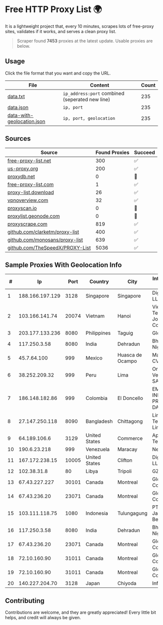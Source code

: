 
# Free HTTP Proxy List 🌍

It is a lightweight project that, every 10 minutes, scrapes lots of free-proxy sites, validates if it works, and serves a clean proxy list.


> Scraper found **7453** proxies at the latest update. Usable proxies are below.

## Usage

Click the file format that you want and copy the URL.


|File|Content|Count|
|----|-------|-----|
|[data.txt](https://raw.githubusercontent.com/themiralay/Proxy-List-World/master/data.txt)|`ip_address:port` combined (seperated new line)|235|
|[data.json](https://raw.githubusercontent.com/themiralay/Proxy-List-World/master/data.json)|`ip, port`|235|
|[data-with-geolocation.json](https://raw.githubusercontent.com/themiralay/Proxy-List-World/master/data-with-geolocation.json)|`ip, port, geolocation`|235|

## Sources

|Source|Found Proxies|Succeed|
|------|-------------|-------|
|[free-proxy-list.net](https://free-proxy-list.net)|300|✅|
|[us-proxy.org](https://www.us-proxy.org)|200|✅|
|[proxydb.net](http://proxydb.net)|0|🚫|
|[free-proxy-list.com](https://free-proxy-list.com/?page=&port=&type%5B%5D=http&type%5B%5D=https&up_time=0&search=Search)|1|✅|
|[proxy-list.download](https://www.proxy-list.download/HTTP)|26|✅|
|[vpnoverview.com](https://vpnoverview.com/privacy/anonymous-browsing/free-proxy-servers)|32|✅|
|[proxyscan.io](https://www.proxyscan.io)|0|🚫|
|[proxylist.geonode.com](https://proxylist.geonode.com/api/proxy-list?limit=300&page=1&sort_by=lastChecked&sort_type=desc&protocols=http,https)|0|🚫|
|[proxyscrape.com](https://api.proxyscrape.com/v2/?request=displayproxies&protocol=http&timeout=10000&country=all&ssl=all&anonymity=all)|819|✅|
|[github.com/clarketm/proxy-list](https://raw.githubusercontent.com/clarketm/proxy-list/master/proxy-list-raw.txt)|400|✅|
|[github.com/monosans/proxy-list](https://raw.githubusercontent.com/monosans/proxy-list/main/proxies/http.txt)|639|✅|
|[github.com/TheSpeedX/PROXY-List](https://raw.githubusercontent.com/TheSpeedX/PROXY-List/master/http.txt)|5036|✅|


## Sample Proxies With Geolocation Info

|#|Ip|Port|Country|City|Internet Service Provider|
|-|--|----|-------|----|-------------------------|
|1|188.166.197.129|3128|Singapore|Singapore|DigitalOcean, LLC|
|2|103.166.141.74|20074|Vietnam|Hanoi|Viet NAM Cloud Technology Joint Stock Company|
|3|203.177.133.236|8080|Philippines|Taguig|Globe Telecom|
|4|117.250.3.58|8080|India|Dehradun|Bharat Sanchar Nigam Ltd|
|5|45.7.64.100|999|Mexico|Huasca de Ocampo|Maysnet SA De CV|
|6|38.252.209.32|999|Peru|Lima|Orinoco Ventures Group SAS|
|7|186.148.182.86|999|Colombia|El Doncello|EMP. DE TEC. E INF. DA PREVIDENCIA - DATAPREV|
|8|27.147.250.118|8090|Bangladesh|Chittagong|Link3 Technologies Limited|
|9|64.189.106.6|3129|United States|Commerce|Apogee Telecom Inc.|
|10|190.6.23.218|999|Venezuela|Maracay|Net Uno|
|11|167.172.238.15|10005|United States|Clifton|DigitalOcean, LLC|
|12|102.38.31.8|80|Libya|Tripoli|GZA|
|13|67.43.227.227|30101|Canada|Montreal|GloboTech Communications|
|14|67.43.236.20|23071|Canada|Montreal|GloboTech Communications|
|15|103.111.118.75|1080|Indonesia|Tulungagung|PT Dimensi Jaringan Bersinar|
|16|117.250.3.58|8080|India|Dehradun|Bharat Sanchar Nigam Ltd|
|17|67.43.236.20|23071|Canada|Montreal|GloboTech Communications|
|18|72.10.160.90|31011|Canada|Montreal|GloboTech Communications|
|19|72.10.160.90|31011|Canada|Montreal|GloboTech Communications|
|20|140.227.204.70|3128|Japan|Chiyoda|InfoSphere|



## Contributing

Contributions are welcome, and they are greatly appreciated! Every
little bit helps, and credit will always be given.

